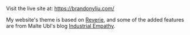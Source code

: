 Visit the live site at: https://brandonyliu.com/

My website's theme is based on [Reverie](https://github.com/amitmerchant1990/reverie), and some of the added features are from Malte Ubl's blog [Industrial Empathy](https://www.industrialempathy.com/).

